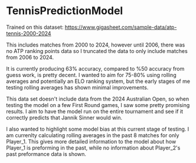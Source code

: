 # TennisPredictionModel


Trained on this dataset: https://www.gigasheet.com/sample-data/atp-tennis-2000-2024

This includes matches from 2000 to 2024, however until 2006, there was no ATP ranking points data so I truncated the data to only include matches from 2006 to 2024.

It is currently producing 63% accuracy, compared to %50 accuracy from guess work, is pretty decent. I wanted to aim for 75-80% using rolling averages and potentially an ELO ranking system, but the early stages of me testing rolling averages has shown minimal improvements.

This data set doesn't include data from the 2024 Australian Open, so when testing the model on a few First Round games, I saw some pretty promising results. I aim to have the model run on the entire tournament and see if it correctly predicts that Jannik Sinner would win. 

I also wanted to highlight some model bias at this current stage of testing. I am currenlty calculating rolling averages in the past 8 matches for only Player_1. This gives more detailed information to the model about how Player_1 is preforming in the past, while no information about Player_2's past preformance data is shown. 

